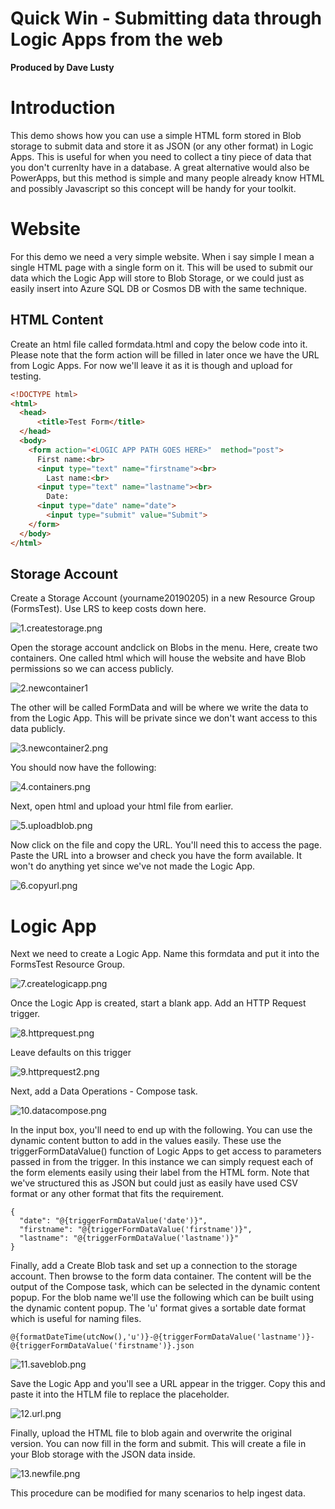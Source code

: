 # Quick Win - Submitting data through Logic Apps from the web
**Produced by Dave Lusty**

# Introduction
This demo shows how you can use a simple HTML form stored in Blob storage to submit data and store it as JSON (or any other format) in Logic Apps. This is useful for when you need to collect a tiny piece of data that you don't currenlty have in a database. A great alternative would also be PowerApps, but this method is simple and many people already know HTML and possibly Javascript so this concept will be handy for your toolkit.

# Website
For this demo we need a very simple website. When i say simple I mean a single HTML page with a single form on it. This will be used to submit our data which the Logic App will store to Blob Storage, or we could just as easily insert into Azure SQL DB or Cosmos DB with the same technique.
## HTML Content
Create an html file called formdata.html and copy the below code into it. Please note that the form action will be filled in later once we have the URL from Logic Apps. For now we'll leave it as it is though and upload for testing.
```HTML
<!DOCTYPE html>
<html>
  <head>
	  <title>Test Form</title>
  </head>
  <body>
    <form action="<LOGIC APP PATH GOES HERE>"  method="post">
      First name:<br>
      <input type="text" name="firstname"><br>
	    Last name:<br>
      <input type="text" name="lastname"><br>
	    Date:
      <input type="date" name="date">
	    <input type="submit" value="Submit">
    </form>
  </body>
</html>
```

## Storage Account
Create a Storage Account (yourname20190205) in a new Resource Group (FormsTest). Use LRS to keep costs down here.

![1.createstorage.png](images/1.createstorage.png)

Open the storage account andclick on Blobs in the menu. Here, create two containers. One called html which will house the website and have Blob permissions so we can access publicly.

![2.newcontainer1](images/2.newcontainer1.png)

The other will be called FormData and will be where we write the data to from the Logic App. This will be private since we don't want access to this data publicly.

![3.newcontainer2.png](images/3.newcontainer2.png)

You should now have the following:

![4.containers.png](images/4.containers.png)

Next, open html and upload your html file from earlier.

![5.uploadblob.png](images/5.uploadblob.png)

Now click on the file and copy the URL. You'll need this to access the page. Paste the URL into a browser and check you have the form available. It won't do anything yet since we've not made the Logic App.

![6.copyurl.png](images/6.copyurl.png)

# Logic App

Next we need to create a Logic App. Name this formdata and put it into the FormsTest Resource Group.

![7.createlogicapp.png](images/7.createlogicapp.png)

Once the Logic App is created, start a blank app. Add an HTTP Request trigger.

![8.httprequest.png](images/8.httprequest.png)

Leave defaults on this trigger

![9.httprequest2.png](images/9.httprequest2.png)

Next, add a Data Operations - Compose task. 

![10.datacompose.png](images/10.datacompose.png)

In the input box, you'll need to end up with the following. You can use the dynamic content button to add in the values easily. These use the triggerFormDataValue() function of Logic Apps to get access to parameters passed in from the trigger. In this instance we can simply request each of the form elements easily using their label from the HTML form. Note that we've structured this as JSON but could just as easily have used CSV format or any other format that fits the requirement.

```
{
  "date": "@{triggerFormDataValue('date')}",
  "firstname": "@{triggerFormDataValue('firstname')}",
  "lastname": "@{triggerFormDataValue('lastname')}"
}
```

Finally, add a Create Blob task and set up a connection to the storage account. Then browse to the form data container. The content will be the output of the Compose task, which can be selected in the dynamic content popup. For the blob name we'll use the following which can be built using the dynamic content popup. The 'u' format gives a sortable date format which is useful for naming files.
```
@{formatDateTime(utcNow(),'u')}-@{triggerFormDataValue('lastname')}-@{triggerFormDataValue('firstname')}.json
```

![11.saveblob.png](images/11.saveblob.png)

Save the Logic App and you'll see a URL appear in the trigger. Copy this and paste it into the HTLM file to replace the placeholder.

![12.url.png](images/12.url.png)

Finally, upload the HTML file to blob again and overwrite the original version. You can now fill in the form and submit. This will create a file in your Blob storage with the JSON data inside.

![13.newfile.png](images/13.newfile.png)

This procedure can be modified for many scenarios to help ingest data.
